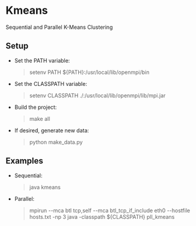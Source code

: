 Kmeans
======

Sequential and Parallel K-Means Clustering

## Setup

* Set the PATH variable:
  > setenv PATH ${PATH}:/usr/local/lib/openmpi/bin 

* Set the CLASSPATH variable:
  > setenv CLASSPATH ./:/usr/local/lib/openmpi/lib/mpi.jar

* Build the project: 
  > make all

* If desired, generate new data:
  > python make_data.py
  
## Examples

* Sequential:
  > java kmeans

* Parallel: 
  > mpirun --mca btl tcp,self --mca btl_tcp_if_include eth0 --hostfile hosts.txt -np 3 java -classpath ${CLASSPATH} pll_kmeans


